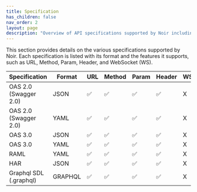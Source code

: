 ```yaml
---
title: Specification
has_children: false
nav_order: 2
layout: page
description: "Overview of API specifications supported by Noir including OAS, RAML, and HAR formats with compatibility details"
---
```


This section provides details on the various specifications supported by Noir. Each specification is listed with its format and the features it supports, such as URL, Method, Param, Header, and WebSocket (WS).

| Specification          | Format  | URL | Method | Param | Header | WS |
|------------------------|---------|-----|--------|-------|--------|----|
| OAS 2.0 (Swagger 2.0)  | JSON    | ✅  | ✅     | ✅    | ✅    | X  |
| OAS 2.0 (Swagger 2.0)  | YAML    | ✅  | ✅     | ✅    | ✅    | X  |
| OAS 3.0                | JSON    | ✅  | ✅     | ✅    | ✅    | X  |
| OAS 3.0                | YAML    | ✅  | ✅     | ✅    | ✅    | X  |
| RAML                   | YAML    | ✅  | ✅     | ✅    | ✅    | X  |
| HAR                    | JSON    | ✅  | ✅     | ✅    | ✅    | X  |
| Graphql SDL (.graphql) | GRAPHQL | ✅  | ✅     | ✅    | ✅    | X  |
